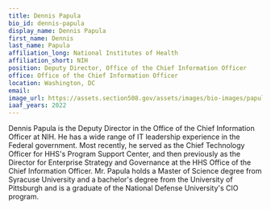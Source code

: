 ```yaml
---
title: Dennis Papula
bio_id: dennis-papula
display_name: Dennis Papula
first_name: Dennis
last_name: Papula
affiliation_long: National Institutes of Health
affiliation_short: NIH
position: Deputy Director, Office of the Chief Information Officer
office: Office of the Chief Information Officer
location: Washington, DC
email: 
image_url: https://assets.section508.gov/assets/images/bio-images/papula-dennis.png
iaaf_years: 2022
---
```

Dennis Papula is the Deputy Director in the Office of the Chief Information Officer at NIH. He has a wide range of IT leadership experience in the Federal government. Most recently, he served as the Chief Technology Officer for HHS's Program Support Center, and then previously as the Director for Enterprise Strategy and Governance at the HHS Office of the Chief Information Officer. Mr. Papula holds a Master of Science degree from Syracuse University and a bachelor's degree from the University of Pittsburgh and is a graduate of the National Defense University's CIO program.
